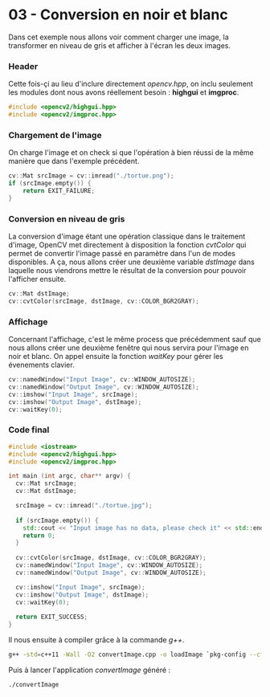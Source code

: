 # 03 - Conversion en noir et blanc

Dans cet exemple nous allons voir comment charger une image, la transformer en niveau de gris et afficher à l'écran les deux images.

### Header

Cette fois-çi au lieu d'inclure directement *opencv.hpp*, on inclu seulement les modules dont nous avons réellement besoin : **highgui** et **imgproc**.

```cpp
#include <opencv2/highgui.hpp>
#include <opencv2/imgproc.hpp>
```

### Chargement de l'image

On charge l'image et on check si que l'opération à bien réussi de la même manière que dans l'exemple précédent.

```cpp
cv::Mat srcImage = cv::imread("./tortue.png");
if (srcImage.empty()) {
    return EXIT_FAILURE;
}
```

### Conversion en niveau de gris

La conversion d'image étant une opération classique dans le traitement d'image, OpenCV met directement à disposition la fonction *cvtColor* qui permet de convertir l'image passé en paramètre dans l'un de modes disponibles. 
A ça, nous allons créer une deuxième variable *dstImage* dans laquelle nous viendrons mettre le résultat de la conversion pour pouvoir l'afficher ensuite.

```cpp
cv::Mat dstImage;
cv::cvtColor(srcImage, dstImage, cv::COLOR_BGR2GRAY);
```

### Affichage

Concernant l'affichage, c'est le même process que précédemment sauf que nous allons créer une deuxième fenêtre qui nous servira pour l'image en noir et blanc. On appel ensuite la fonction *waitKey* pour gérer les évenements clavier.

```cpp
cv::namedWindow("Input Image", cv::WINDOW_AUTOSIZE);
cv::namedWindow("Output Image", cv::WINDOW_AUTOSIZE);
cv::imshow("Input Image", srcImage);
cv::imshow("Output Image", dstImage);
cv::waitKey(0); 
```

### Code final

```cpp
#include <iostream>
#include <opencv2/highgui.hpp>
#include <opencv2/imgproc.hpp>

int main (int argc, char** argv) {
  cv::Mat srcImage;
  cv::Mat dstImage;

  srcImage = cv::imread("./tortue.jpg");
  
  if (srcImage.empty()) {
    std::cout << "Input image has no data, please check it" << std::endl;
    return 0;
  }
  
  cv::cvtColor(srcImage, dstImage, cv::COLOR_BGR2GRAY);
  cv::namedWindow("Input Image", cv::WINDOW_AUTOSIZE);
  cv::namedWindow("Output Image", cv::WINDOW_AUTOSIZE);

  cv::imshow("Input Image", srcImage);
  cv::imshow("Output Image", dstImage);
  cv::waitKey(0);
  
  return EXIT_SUCCESS;
}
```

Il nous ensuite à compiler grâce à la commande *g++*.

```sh
g++ -std=c++11 -Wall -O2 convertImage.cpp -o loadImage `pkg-config --cflags --libs opencv4`
```

Puis à lancer l'application *convertImage* généré :

```sh
./convertImage
```